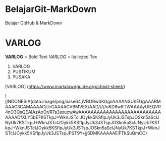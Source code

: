 # BelajarGit-MarkDown
Belajar GitHub &amp; MarkDown
# VARLOG
**VARLOG** = Bold Text
*VARLOG* = Italiczed Tex

1. VARLOG
2. PUSTIKUM
3. PUSAKA

[VARLOG] (https://www.markdownguide.org/cheat-sheet/)

![INDONESIA(data:image/png;base64,iVBORw0KGgoAAAANSUhEUgAAARMAAAC3CAMAAAAGjUrGAAAACVBMVEX/AAD/////oKD8wKTWAAAAyUlEQVR4nO3QsQEAIAzAoOr/R7s3sxucwAwAAAAAAAAAAAAAAAAAAAAAAAAAAAAAAADfXLY5bE7KSTkpJ+WknJSTclJOykk5KSflpJyUk3JSTspJOSkn5aSclJNyUk7KSTkpJ+WknJSTclJOykk5KSflpJyUk3JSTspJOSkn5aSclJNyUk7KSTkpJ+WknJSTclJOykk5KSflpJyUk3JSTspJOSkn5aSclJNyUk7KSTkpJ+WknJSTclJOykk5KSflpJyUk3JSTspJPST9Y+jj6DMKAAAAAElFTkSuQmCC)
